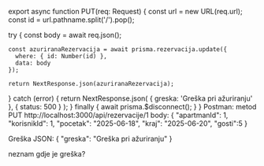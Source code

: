 export async function PUT(req: Request) {
  const url = new URL(req.url);
  const id = url.pathname.split('/').pop();

  try {
    const body = await req.json();

    const azuriranaRezervacija = await prisma.rezervacija.update({
      where: { id: Number(id) },
      data: body
    });

    return NextResponse.json(azuriranaRezervacija);
  } catch (error) {
    return NextResponse.json(
      { greska: 'Greška pri ažuriranju' },
      { status: 500 }
    );
  } finally {
    await prisma.$disconnect();
  }
}
Postman:  metod PUT http://localhost:3000/api/rezervacije/1
body:
      {
        "apartmanId": 1,
        "korisnikId": 1,
        "pocetak": "2025-06-18",
        "kraj": "2025-06-20",
       "gosti":5
        }

 Greška JSON:
{
    "greska": "Greška pri ažuriranju"
}

neznam gdje je greška?